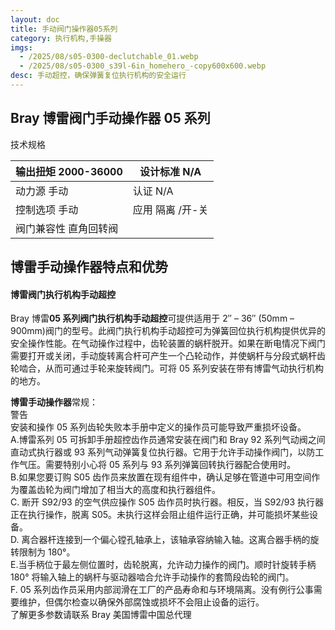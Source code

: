 ```yaml
---
layout: doc
title: 手动阀门操作器05系列
category: 执行机构,手操器
imgs:
  - /2025/08/s05-0300-declutchable_01.webp
  - /2025/08/s05-0300_s39l-6in_homehero_-copy600x600.webp
desc: 手动超控，确保弹簧复位执行机构的安全运行
---
```


## Bray 博雷阀门手动操作器 05 系列

技术规格

| 输出扭矩 2000-36000   | 设计标准 N/A     |
| --------------------- | ---------------- |
| 动力源 手动           | 认证 N/A         |
| 控制选项 手动         | 应用 隔离 /开-关 |
| 阀门兼容性 直角回转阀 |                  |

## 博雷手动操作器特点和优势

#### 博雷阀门执行机构手动超控

Bray 博雷**05 系列阀门执行机构手动超控**可提供适用于 2″ – 36″ (50mm – 900mm)阀门的型号。此阀门执行机构手动超控可为弹簧回位执行机构提供优异的安全操作性能。在气动操作过程中，齿轮装置的蜗杆脱开。如果在断电情况下阀门需要打开或关闭，手动旋转离合杆可产生一个凸轮动作，并使蜗杆与分段式蜗杆齿轮啮合，从而可通过手轮来旋转阀门。可将 05 系列安装在带有博雷气动执行机构的地方。

**博雷手动操作器**常规：  
警告  
安装和操作 05 系列齿轮失败本手册中定义的操作员可能导致严重损坏设备。  
A.博雷系列 05 可拆卸手册超控齿作员通常安装在阀门和 Bray 92 系列气动阀之间直动式执行器或 93 系列气动弹簧复位执行器。它用于允许手动操作阀门，以防工作气压。需要特别小心将 05 系列与 93 系列弹簧回转执行器配合使用时。  
B.如果您要订购 S05 齿作员来放置在现有组件中，确认足够在管道中可用空间作为覆盖齿轮为阀门增加了相当大的高度和执行器组件。  
C. 断开 S92/93 的空气供应操作 S05 齿作员时执行器。相反，当 S92/93 执行器正在执行操作，脱离 S05。未执行这样会阻止组件运行正确，并可能损坏某些设备。  
D. 离合器杆连接到一个偏心镗孔轴承上，该轴承容纳输入轴。这离合器手柄的旋转限制为 180°。  
E.当手柄位于最左侧位置时，齿轮脱离，允许动力操作的阀门。顺时针旋转手柄 180° 将输入轴上的蜗杆与驱动器啮合允许手动操作的套筒段齿轮的阀门。  
F. 05 系列齿作员采用内部润滑在工厂的产品寿命和与环境隔离。没有例行公事需要维护，但偶尔检查以确保外部腐蚀或损坏不会阻止设备的运行。  
了解更多参数请联系 Bray 美国博雷中国总代理
